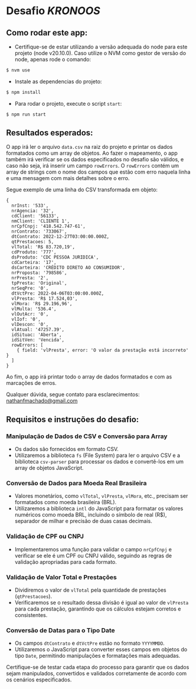 # Desafio *KRONOOS*

## Como rodar este app:

- Certifique-se de estar utilizando a versão adequada do node para este projeto (node v20.10.0). Caso utilize o NVM como gestor de versão do node, apenas rode o comando:

```bash
$ nvm use
```

- Instale as dependencias do projeto:

```bash
$ npm install
```

- Para rodar o projeto, execute o script `start`:

```bash
$ npm run start
```

## Resultados esperados:

O app irá ler o arquivo `data.csv` na raiz do projeto e printar os dados formatados como um array de objetos. Ao fazer o mapeamento, o app também irá verificar se os dados especificados no desafio são válidos, e caso não seja, irá inserir um campo `rowErrors`.
O `rowErrors` contém um array de strings com o nome dos campos que estão com erro naquela linha e uma mensagem com mais detalhes sobre o erro.

Segue exemplo de uma linha do CSV transformada em objeto:
```
{
  nrInst: '533',
  nrAgencia: '32',
  cdClient: '56133',
  nmClient: 'CLIENTE 1',
  nrCpfCnpj: '418.542.747-61',
  nrContrato: '733067',
  dtContrato: 2022-12-27T03:00:00.000Z,
  qtPrestacoes: 5,
  vlTotal: 'R$ 83.720,19',
  cdProduto: '777',
  dsProduto: 'CDC PESSOA JURIDICA',
  cdCarteira: '17',
  dsCarteira: 'CRÉDITO DIRETO AO CONSUMIDOR',
  nrProposta: '798586',
  nrPresta: '2',
  tpPresta: 'Original',
  nrSeqPre: '0',
  dtVctPre: 2022-04-06T03:00:00.000Z,
  vlPresta: 'R$ 17.524,03',
  vlMora: 'R$ 29.196,96',
  vlMulta: '536.4',
  vlOutAcr: '0',
  vlIof: '0',
  vlDescon: '0',
  vlAtual: '47257.39',
  idSituac: 'Aberta',
  idSitVen: 'Vencida',
  rowErrors: [
    { field: 'vlPresta', error: 'O valor da prestação está incorreto' }
  ]
}
```
 
Ao fim, o app irá printar todo o array de dados formatados e com as marcações de erros.

Qualquer dúvida, segue contato para esclarecimentos: nathanfmachado@gmail.com

## Requisitos e instruções do desafio:
### Manipulação de Dados de CSV e Conversão para Array

- Os dados são fornecidos em formato CSV.
- Utilizaremos a biblioteca `fs` (File System) para ler o arquivo CSV e a biblioteca `csv-parser` para processar os dados e convertê-los em um array de objetos JavaScript.

### Conversão de Dados para Moeda Real Brasileira

- Valores monetários, como `vlTotal`, `vlPresta`, `vlMora`, etc., precisam ser formatados como moeda brasileira (BRL).
- Utilizaremos a biblioteca `intl` do JavaScript para formatar os valores numéricos como moeda BRL, incluindo o símbolo de real (R$), separador de milhar e precisão de duas casas decimais.

### Validação de CPF ou CNPJ

- Implementaremos uma função para validar o campo `nrCpfCnpj` e verificar se ele é um CPF ou CNPJ válido, seguindo as regras de validação apropriadas para cada formato.

### Validação de Valor Total e Prestações

- Dividiremos o valor de `vlTotal` pela quantidade de prestações (`qtPrestacoes`).
- Verificaremos se o resultado dessa divisão é igual ao valor de `vlPresta` para cada prestação, garantindo que os cálculos estejam corretos e consistentes.

### Conversão de Datas para o Tipo Date

- Os campos `dtContrato` e `dtVctPre` estão no formato `YYYYMMDD`.
- Utilizaremos o JavaScript para converter esses campos em objetos do tipo `Date`, permitindo manipulações e formatações mais adequadas.

Certifique-se de testar cada etapa do processo para garantir que os dados sejam manipulados, convertidos e validados corretamente de acordo com os cenários especificados.